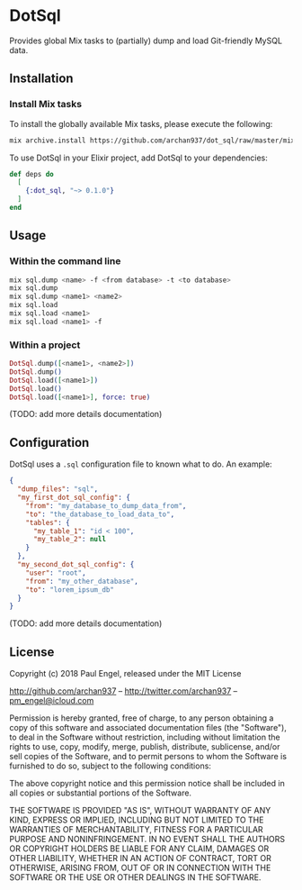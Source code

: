 # DotSql

Provides global Mix tasks to (partially) dump and load Git-friendly MySQL data.

## Installation

### Install Mix tasks

To install the globally available Mix tasks, please execute the following:

```bash
mix archive.install https://github.com/archan937/dot_sql/raw/master/mix_sql/mix_sql-0.1.0.ez
```

To use DotSql in your Elixir project, add DotSql to your dependencies:

```elixir
def deps do
  [
    {:dot_sql, "~> 0.1.0"}
  ]
end
```

## Usage

### Within the command line

```bash
mix sql.dump <name> -f <from database> -t <to database>
mix sql.dump
mix sql.dump <name1> <name2>
mix sql.load
mix sql.load <name1>
mix sql.load <name1> -f
```

### Within a project

```elixir
DotSql.dump([<name1>, <name2>])
DotSql.dump()
DotSql.load([<name1>])
DotSql.load()
DotSql.load([<name1>], force: true)
```

(TODO: add more details documentation)

## Configuration

DotSql uses a `.sql` configuration file to known what to do. An example:

```json
{
  "dump_files": "sql",
  "my_first_dot_sql_config": {
    "from": "my_database_to_dump_data_from",
    "to": "the_database_to_load_data_to",
    "tables": {
      "my_table_1": "id < 100",
      "my_table_2": null
    }
  },
  "my_second_dot_sql_config": {
    "user": "root",
    "from": "my_other_database",
    "to": "lorem_ipsum_db"
  }
}
```

(TODO: add more details documentation)

## License

Copyright (c) 2018 Paul Engel, released under the MIT License

http://github.com/archan937 – http://twitter.com/archan937 – pm_engel@icloud.com

Permission is hereby granted, free of charge, to any person obtaining a copy of this software and associated documentation files (the "Software"), to deal in the Software without restriction, including without limitation the rights to use, copy, modify, merge, publish, distribute, sublicense, and/or sell copies of the Software, and to permit persons to whom the Software is furnished to do so, subject to the following conditions:

The above copyright notice and this permission notice shall be included in all copies or substantial portions of the Software.

THE SOFTWARE IS PROVIDED "AS IS", WITHOUT WARRANTY OF ANY KIND, EXPRESS OR IMPLIED, INCLUDING BUT NOT LIMITED TO THE WARRANTIES OF MERCHANTABILITY, FITNESS FOR A PARTICULAR PURPOSE AND NONINFRINGEMENT. IN NO EVENT SHALL THE AUTHORS OR COPYRIGHT HOLDERS BE LIABLE FOR ANY CLAIM, DAMAGES OR OTHER LIABILITY, WHETHER IN AN ACTION OF CONTRACT, TORT OR OTHERWISE, ARISING FROM, OUT OF OR IN CONNECTION WITH THE SOFTWARE OR THE USE OR OTHER DEALINGS IN THE SOFTWARE.
